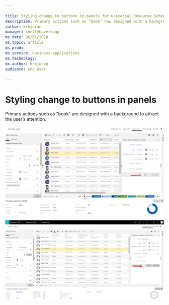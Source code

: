 ```yaml
---

title: Styling change to buttons in panels for Universal Resource Scheduling
description: Primary actions such as "book" now designed with a background.
author: krbjoran
manager: shellyhaverkamp
ms.date: 06/01/2018
ms.topic: article
ms.prod: 
ms.service: business-applications
ms.technology: 
ms.author: krbjoran
audience: end user

---
```


# Styling change to buttons in panels

Primary actions such as "book" are designed with a background to attract the user’s attention.

![Screenshot of the previous button styles in panels](media/style-change-buttons-panels-1.png)

![Screenshot of the new button styles in panels](media/style-change-buttons-panels-2.png)

